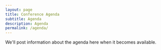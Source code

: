 ```yaml
---
layout: page
title: Conference Agenda
subtitle: Agenda
description: Agenda
permalink: /agenda/
---
```


We'll post information about the agenda here when it becomes available.
